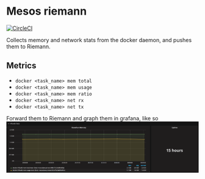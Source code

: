 # Mesos riemann

[![CircleCI](https://circleci.com/gh/Mongey/mesos-riemann.svg?style=svg)](https://circleci.com/gh/Mongey/mesos-riemann)

Collects memory and network stats from the docker daemon, and pushes them to
Riemann.

## Metrics

* `docker <task_name> mem total`
* `docker <task_name> mem usage`
* `docker <task_name> mem ratio`
* `docker <task_name> net rx`
* `docker <task_name> net tx`

Forward them to Riemann and graph them in grafana, like so
![docs/grafana.png](docs/grafana.png)
